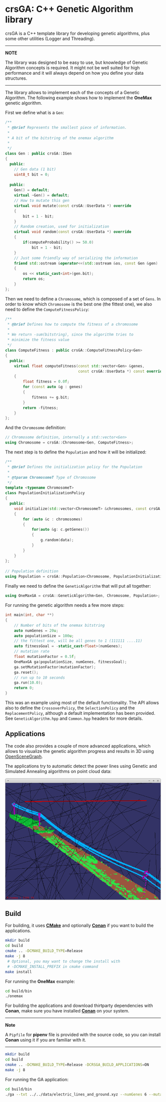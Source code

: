 # crsGA: C++ Genetic Algorithm library

crsGA is a C++ template library for developing genetic algorithms, plus some other utilities (Logger and Threading).

---

**NOTE**

The library was designed to be easy to use, but knowledge of Genetic Algorithm concepts is required. It might not be well suited for high performance and it will always depend on how you define your data structures.

---

The library allows to implement each of the concepts of a Genetic Algorithm. The following example shows how to implement the **OneMax** genetic algorithm.

First we define what is a `Gen`:

```cpp
/**
 * @brief Represents the smallest piece of information.
 * 
 * A bit of the bitstring of the onemax algorithm
 * 
 */
class Gen : public crsGA::IGen
{
  public:
    // Gen data (1 bit)
    uint8_t bit = 0;

  public:
    Gen() = default;
    virtual ~Gen() = default;
    // How to mutate this gen 
    virtual void mutate(const crsGA::UserData *) override
    {
        bit = 1 - bit;
    }
    // Random creation, used for initialization
    virtual void random(const crsGA::UserData *) override
    {
        if(computeProbability() >= 50.0)
            bit = 1 - bit;
    }
    // Just some friendly way of serializing the information
    friend std::ostream &operator<<(std::ostream &os, const Gen &gen)
    {
        os << static_cast<int>(gen.bit);
        return os;
    }
};
```

Then we need to define a `Chromosome`, which is composed of a set of `Gens`. In order to know which `Chromosome` is the best one (the fittest one), we also need to define the `ComputeFitnessPolicy`:

```cpp
/**
 * @brief Defines how to compute the fitness of a chromosome
 * 
 * We return -sum(bitstring), since the algorithm tries to 
 * minimize the fitness value
 */
class ComputeFitness : public crsGA::ComputeFitnessPolicy<Gen>
{
  public:
    virtual float computeFitness(const std::vector<Gen> &genes,
                                 const crsGA::UserData *) const override
    {
        float fitness = 0.0f;
        for (const auto &g : genes)
        {
            fitness += g.bit;
        }
        return -fitness;
    }
};
```

And the `Chromosome` definition:

```cpp
// Chromosome definition, internally a std::vector<Gen>
using Chromosome = crsGA::Chromosome<Gen, ComputeFitness>;
```

The next step is to define the `Population` and how it will be initialized:

```cpp
/**
 * @brief Defines the initialization policy for the Population
 * 
 * @tparam ChromosomeT Type of Chromosome
 */
template <typename ChromosomeT>
class PopulationInitializationPolicy
{
  public:
    void initialize(std::vector<ChromosomeT> &chromosomes, const crsGA::UserData *data) const
    {
        for (auto &c : chromosomes)
        {
            for(auto &g: c.getGenes())
            {
                g.random(data);
            }
        }
    }
};

// Population definition
using Population = crsGA::Population<Chromosome, PopulationInitializationPolicy<Chromosome>>;
```

Finally we need to define the `GeneticAlgorithm` that will put all together:

```cpp
using OneMaxGA = crsGA::GeneticAlgorithm<Gen, Chromosome, Population>;
```

For running the genetic algorithm needs a few more steps:

```cpp
int main(int, char **)
{
    // Number of bits of the onemax bitstring
    auto numGenes = 20u;
    auto populationSize = 100u;
    // the fittest one, will be all genes to 1 (111111 ....11)
    auto fitnessGoal = -static_cast<float>(numGenes);
    // mutation rate
    float mutationFactor = 0.5f;
    OneMaxGA ga(populationSize, numGenes, fitnessGoal);
    ga.setMutationFactor(mutationFactor);
    ga.reset();
    // run up to 10 seconds
    ga.run(10.0);
    return 0;
}
```

This was an example using most of the default functionality. The API allows also to define the `CrossoverPolicy`, the `SelectionPolicy` and the `ReplacementPolicy`, although a default implementation has been provided. See `GeneticAlgorithm.hpp` and `Common.hpp` headers for more details.

## Applications

The code also provides a couple of more advanced applications, which allows to visualize the genetic algorithm progress and results in 3D using [OpenSceneGraph](https://github.com/openscenegraph/OpenSceneGraph).

The applications try to automatic detect the power lines using Genetic and Simulated Annealing algorithms on point cloud data:

![Power lines with ground](images/power_lines_and_ground.png)

## Build

For building, it uses [**CMake**](https://cmake.org/) and optionally [**Conan**](https://conan.io/) if you want to build the applications.

```bash
mkdir build
cd build
cmake .. -DCMAKE_BUILD_TYPE=Release
make -j 8
 # Optional, you may want to change the install with
 # -DCMAKE_INSTALL_PREFIX in cmake command
make install
```

For running the **OneMax** example:

```bash
cd build/bin
./onemax
```

For building the applications and download thirtparty dependencies with **Conan**, make sure you have installed [**Conan**](https://conan.io/) on your system.

---
**Note**

A `Pipfile` for **pipenv** file is provided with the source code, so you can install **Conan** using it if you are familiar with it.

---

```bash
mkdir build
cd build
cmake .. -DCMAKE_BUILD_TYPE=Release -DCRSGA_BUILD_APPLICATIONS=ON
make -j 8
```

For running the GA application:

```bash
cd build/bin
./ga --txt ../../data/electric_lines_and_ground.xyz --numGenes 6 --mutationFactor 20 --show
```
